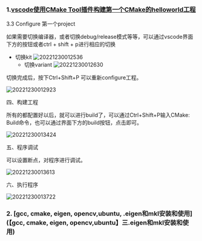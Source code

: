 ### 1.[vscode使用CMake Tool插件构建第一个CMake的helloworld工程](https://blog.csdn.net/hubing_hust/article/details/128490030?spm=1001.2101.3001.6650.2&utm_medium=distribute.pc_relevant.none-task-blog-2%7Edefault%7ECTRLIST%7ERate-2-128490030-blog-88766874.235%5Ev38%5Epc_relevant_sort_base1&depth_1-utm_source=distribute.pc_relevant.none-task-blog-2%7Edefault%7ECTRLIST%7ERate-2-128490030-blog-88766874.235%5Ev38%5Epc_relevant_sort_base1&utm_relevant_index=1)



3.3 Configure 第一个project

如果需要切换编译器，或者切换debug/release模式等等，可以通过vscode界面下方的按钮或者ctrl + shift + p进行相应的切换

- 切换kit
   ![20221230012536](https://img-blog.csdnimg.cn/img_convert/4ec6c22e7b380c62b72c13c34d27b06e.png)
  - 切换variant
     ![20221230012630](https://img-blog.csdnimg.cn/img_convert/0c4dd79c5655dfbc24d2b14e491bb16a.png)

切换完成后，按下Ctrl+Shift+P 可以重新configure工程。

![20221230012923](https://img-blog.csdnimg.cn/img_convert/867c0264d099d90feb8a61eda7b9f47a.png)



四、构建工程

所有的都配置好以后，就可以进行build了，可以通过Ctrl+Shift+P输入CMake: Build命令，也可以通过界面下方的build按钮，点击即可。

![20221230013424](https://img-blog.csdnimg.cn/img_convert/917276282da0d9f9bd0779c03f1d4d1c.png)



五、程序调试

可以设置断点，对程序进行调试。

![20221230013613](https://img-blog.csdnimg.cn/img_convert/f798a7236f9a2e6aa8de9eed04b156f7.png)

六、执行程序

![20221230013722](https://img-blog.csdnimg.cn/img_convert/da92c8af4473a2e94484f727eb05f3df.png)







### 2. [gcc, cmake, eigen, opencv,ubuntu, .eigen和mkl安装和使用](【gcc, cmake, eigen, opencv,ubuntu】三.eigen和mkl安装和使用)

   











### 



